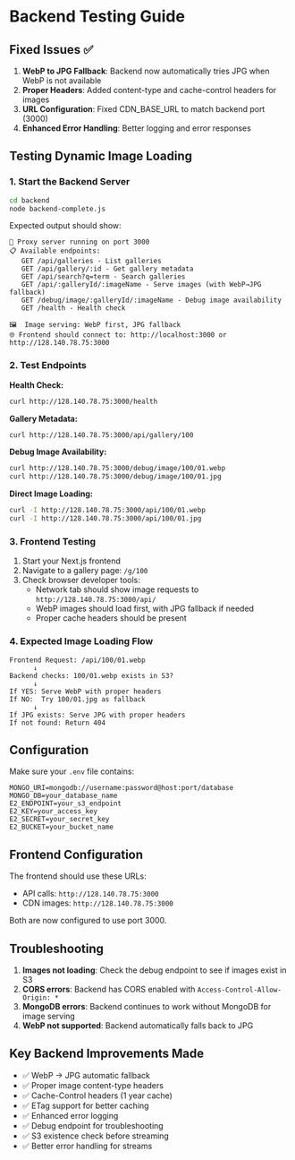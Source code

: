 # Backend Testing Guide

## Fixed Issues ✅

1. **WebP to JPG Fallback**: Backend now automatically tries JPG when WebP is not available
2. **Proper Headers**: Added content-type and cache-control headers for images
3. **URL Configuration**: Fixed CDN_BASE_URL to match backend port (3000)
4. **Enhanced Error Handling**: Better logging and error responses

## Testing Dynamic Image Loading

### 1. Start the Backend Server

```bash
cd backend
node backend-complete.js
```

Expected output should show:

```
🚀 Proxy server running on port 3000
📋 Available endpoints:
   GET /api/galleries - List galleries
   GET /api/gallery/:id - Get gallery metadata
   GET /api/search?q=term - Search galleries
   GET /api/:galleryId/:imageName - Serve images (with WebP→JPG fallback)
   GET /debug/image/:galleryId/:imageName - Debug image availability
   GET /health - Health check

🖼️  Image serving: WebP first, JPG fallback
🌐 Frontend should connect to: http://localhost:3000 or http://128.140.78.75:3000
```

### 2. Test Endpoints

**Health Check:**

```bash
curl http://128.140.78.75:3000/health
```

**Gallery Metadata:**

```bash
curl http://128.140.78.75:3000/api/gallery/100
```

**Debug Image Availability:**

```bash
curl http://128.140.78.75:3000/debug/image/100/01.webp
curl http://128.140.78.75:3000/debug/image/100/01.jpg
```

**Direct Image Loading:**

```bash
curl -I http://128.140.78.75:3000/api/100/01.webp
curl -I http://128.140.78.75:3000/api/100/01.jpg
```

### 3. Frontend Testing

1. Start your Next.js frontend
2. Navigate to a gallery page: `/g/100`
3. Check browser developer tools:
   - Network tab should show image requests to `http://128.140.78.75:3000/api/`
   - WebP images should load first, with JPG fallback if needed
   - Proper cache headers should be present

### 4. Expected Image Loading Flow

```
Frontend Request: /api/100/01.webp
      ↓
Backend checks: 100/01.webp exists in S3?
      ↓
If YES: Serve WebP with proper headers
If NO:  Try 100/01.jpg as fallback
      ↓
If JPG exists: Serve JPG with proper headers
If not found: Return 404
```

## Configuration

Make sure your `.env` file contains:

```
MONGO_URI=mongodb://username:password@host:port/database
MONGO_DB=your_database_name
E2_ENDPOINT=your_s3_endpoint
E2_KEY=your_access_key
E2_SECRET=your_secret_key
E2_BUCKET=your_bucket_name
```

## Frontend Configuration

The frontend should use these URLs:

- API calls: `http://128.140.78.75:3000`
- CDN images: `http://128.140.78.75:3000`

Both are now configured to use port 3000.

## Troubleshooting

1. **Images not loading**: Check the debug endpoint to see if images exist in S3
2. **CORS errors**: Backend has CORS enabled with `Access-Control-Allow-Origin: *`
3. **MongoDB errors**: Backend continues to work without MongoDB for image serving
4. **WebP not supported**: Backend automatically falls back to JPG

## Key Backend Improvements Made

- ✅ WebP → JPG automatic fallback
- ✅ Proper image content-type headers
- ✅ Cache-Control headers (1 year cache)
- ✅ ETag support for better caching
- ✅ Enhanced error logging
- ✅ Debug endpoint for troubleshooting
- ✅ S3 existence check before streaming
- ✅ Better error handling for streams
